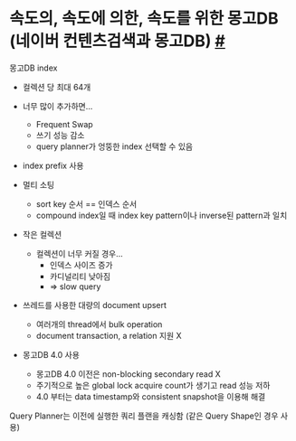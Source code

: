 # 속도의, 속도에 의한, 속도를 위한 몽고DB (네이버 컨텐츠검색과 몽고DB) [#](https://deview.kr/data/deview/2019/presentation/[214]Deview2019_박근배.pdf)
몽고DB index
* 컬렉션 당 최대 64개
* 너무 많이 추가하면...
  * Frequent Swap
  * 쓰기 성능 감소
  * query planner가 엉뚱한 index 선택할 수 있음
* index prefix 사용
* 멀티 소팅
  * sort key 순서 == 인덱스 순서
  * compound index일 때 index key pattern이나 inverse된 pattern과 일치
  
  
* 작은 컬렉션
  * 컬렉션이 너무 커질 경우...
    * 인덱스 사이즈 증가
    * 카디널리티 낮아짐
    * => slow query
* 쓰레드를 사용한 대량의 document upsert
  * 여러개의 thread에서 bulk operation
  * document transaction, a relation 지원 X
* 몽고DB 4.0 사용
  * 몽고DB 4.0 이전은 non-blocking secondary read X
  * 주기적으로 높은 global lock acquire count가 생기고 read 성능 저하
  * 4.0 부터는 data timestamp와 consistent snapshot을 이용해 해결


Query Planner는 이전에 실행한 쿼리 플랜을 캐싱함 (같은 Query Shape인 경우 사용)
